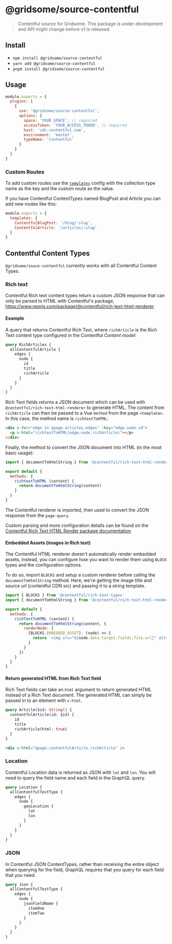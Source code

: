 # @gridsome/source-contentful

> Contentful source for Gridsome. This package is under development and
API might change before v1 is released.

## Install

- `npm install @gridsome/source-contentful`
- `yarn add @gridsome/source-contentful`
- `pnpm install @gridsome/source-contentful`

## Usage

```js
module.exports = {
  plugins: [
    {
      use: '@gridsome/source-contentful',
      options: {
        space: 'YOUR_SPACE', // required
        accessToken: 'YOUR_ACCESS_TOKEN', // required
        host: 'cdn.contentful.com',
        environment: 'master',
        typeName: 'Contentful'
      }
    }
  ]
}
```

### Custom Routes

To add custom routes use the [`templates`](https://gridsome.org/docs/templates/) config with the collection type name as the key and the custom route as the value.

If you have Contentful ContentTypes named BlogPost and Article you can add new routes like this:

```js
module.exports = {
  templates: {
    ContentfulBlogPost: '/blog/:slug',
    ContentfulArticle: '/articles/:slug'
  }
}
```

## Contentful Content Types

`@gridsome/souce-contentful` currently works with all Contentful Content Types.

### Rich text

Contentful Rich text content types return a custom JSON response that can only be parsed to HTML with Contentful's package, <https://www.npmjs.com/package/@contentful/rich-text-html-renderer>.

#### Example

A query that returns Contentful Rich Text, where `richArticle` is the Rich Text content type configured in the Contentful _Content model_:

```graphql
query RichArticles {
  allContentfulArticle {
    edges {
      node {
        id
        title
        richArticle
      }
    }
  }
}
```

Rich Text fields returns a JSON document which can be used with `@contentful/rich-text-html-renderer` to generate HTML. The content from `richArticle` can then be passed to a Vue `method` from the page `<template>`. In this case, the method name is `richtextToHTML`:

```html
<div v-for="edge in $page.articles.edges" :key="edge.node.id">
  <p v-html="richtextToHTML(edge.node.richArticle)"></p>
</div>
```

Finally, the method to convert the JSON document into HTML (in the most basic usage):

```js
import { documentToHtmlString } from '@contentful/rich-text-html-renderer'

export default {
  methods: {
    richtextToHTML (content) {
      return documentToHtmlString(content)
    }
  }
}
```

The Contentful renderer is imported, then used to convert the JSON response from the `page-query`.

Custom parsing and more configuration details can be found on the [Contentful Rich Text HTML Render package documentation](https://www.npmjs.com/package/@contentful/rich-text-html-renderer)

#### Embedded Assets (images in Rich text)

The Contentful HTML renderer doesn't automatically render embedded assets, instead, you can configure how you want to render them using `BLOCK` types and the configuration options.

To do so, import `BLOCKS` and setup a custom renderer before calling the `documentToHtmlString` method. Here, we're getting the image title and source url (contentful CDN src) and passing it to a string template.

```js
import { BLOCKS } from '@contentful/rich-text-types'
import { documentToHtmlString } from '@contentful/rich-text-html-renderer'

export default {
  methods: {
    richTextToHTML (content) {
      return documentToHtmlString(content, {
        renderNode: {
          [BLOCKS.EMBEDDED_ASSET]: (node) => {
            return `<img src="${node.data.target.fields.file.url}" alt="${node.data.target.fields.title}" />`
          }
        }
      })
    }
  }
}
```

#### Return generated HTML from Rich Text field

Rich Text fields can take an `html` argument to return generated HTML instead of a Rich Text document. The generated HTML can simply be passed in to an element with `v-html`.

```graphql
query Article($id: String!) {
  contentfulArticle(id: $id) {
    id
    title
    richArticle(html: true)
  }
}
```

```html
<div v-html="$page.contentfulArticle.richArticle" />
```

### Location

Contentful Location data is returned as JSON with `lat` and `lon`. You will need to query the field name and each field in the GraphQL query.

```graphql
query Location {
  allContentfulTestType {
    edges {
      node {
        geoLocation {
          lat
          lon
        }
      }
    }
  }
}
```

### JSON

In Contentful JSON ContentTypes, rather than receiving the entire object when querying for the field, GraphQL requires that you query for each field that you need.

```graphql
query Json {
  allContentfulTestType {
    edges {
      node {
        jsonFieldName {
          itemOne
          itemTwo
        }
      }
    }
  }
}
```

